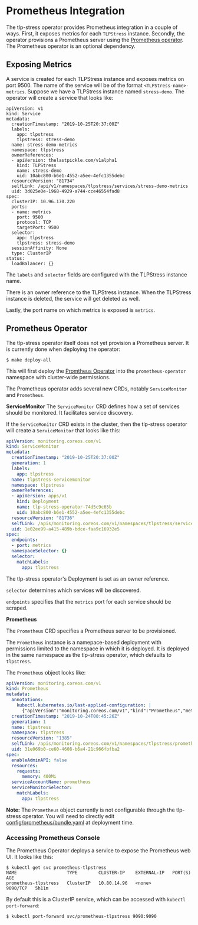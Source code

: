 # Prometheus Integration
The tlp-stress operator provides Prometheus integration in a couple of ways. First, it exposes metrics for each `TLPStress` instance. Secondly, the operator provisions a Prometheus server using the [Prometheus operator](https://github.com/coreos/prometheus-operator). The Prometheus operator is an optional dependency.

## Exposing Metrics
A service is created for each TLPStress instance and exposes metrics on port 9500. The name of the service will be of the format `<TLPStress-name>-metrics`. Suppose we have a TLPStress instance named `stress-demo`. The operator will create a service that looks like:

```
apiVersion: v1
kind: Service
metadata:
  creationTimestamp: "2019-10-25T20:37:00Z"
  labels:
    app: tlpstress
    tlpstress: stress-demo
  name: stress-demo-metrics
  namespace: tlpstress
  ownerReferences:
  - apiVersion: thelastpickle.com/v1alpha1
    kind: TLPStress
    name: stress-demo
    uid: 10abc800-b6e1-4552-a5ee-4efc1355debc
  resourceVersion: "81734"
  selfLink: /api/v1/namespaces/tlpstress/services/stress-demo-metrics
  uid: 3d025e0e-1968-4929-a744-cce46554fad8
spec:
  clusterIP: 10.96.170.220
  ports:
  - name: metrics
    port: 9500
    protocol: TCP
    targetPort: 9500
  selector:
    app: tlpstress
    tlpstress: stress-demo
  sessionAffinity: None
  type: ClusterIP
status:
  loadBalancer: {}
```
The `labels` and `selector` fields are configured with the TLPStress instance name.

There is an owner reference to the TLPStress instance. When the TLPStress instance is deleted, the service will get deleted as well.

Lastly, the port name on which metrics is exposed is `metrics`.

## Prometheus Operator
The tlp-stress operator itself does not yet provision a Prometheus server. It is currently done when deploying the operator:

```
$ make deploy-all
```

This will first deploy the [Promtheus Operator](https://github.com/coreos/prometheus-operator) into the `prometheus-operator` namespace with cluster-wide permissions. 

The Prometheus operator adds several new CRDs, notably `ServiceMonitor` and `Prometheus`.

**ServiceMonitor**
The `ServiceMonitor` CRD defines how a set of services should be monitored. It facilitates service discovery.

If the `ServiceMonitor` CRD exists in the cluster, then the tlp-stress operator will create a `ServiceMonitor` that looks like this:

```yaml
apiVersion: monitoring.coreos.com/v1
kind: ServiceMonitor
metadata:
  creationTimestamp: "2019-10-25T20:37:00Z"
  generation: 1
  labels:
    app: tlpstress
  name: tlpstress-servicemonitor
  namespace: tlpstress
  ownerReferences:
  - apiVersion: apps/v1    
    kind: Deployment
    name: tlp-stress-operator-74d5c9c65b
    uid: 10abc800-b6e1-4552-a5ee-4efc1355debc
  resourceVersion: "81736"
  selfLink: /apis/monitoring.coreos.com/v1/namespaces/tlpstress/servicemonitors/stress-demo-metrics
  uid: 1e02ee99-a415-489b-bdce-faa9c16932e5
spec:
  endpoints:
  - port: metrics
  namespaceSelector: {}
  selector:
    matchLabels:
      app: tlpstress
``` 

The tlp-stress operator's Deployment is set as an owner reference.

`selector` determines which services will be discovered.

`endpoints` specifies that the `metrics` port for each service should be scraped.

**Prometheus**

The `Prometheus` CRD specifies a Prometheus server to be provisioned.

The `Prometheus` instance is a namepace-based deployment with permissions limited to the namespace in which it is deployed. It is deployed in the same namespace as the tlp-stress operator, which defaults to `tlpstress`.

The `Prometheus` object looks like:

```yaml
apiVersion: monitoring.coreos.com/v1
kind: Prometheus
metadata:
  annotations:
    kubectl.kubernetes.io/last-applied-configuration: |
      {"apiVersion":"monitoring.coreos.com/v1","kind":"Prometheus","metadata":{"annotations":{},"name":"tlpstress","namespace":"tlpstress"},"spec":{"enableAdminAPI":false,"resources":{"requests":{"memory":"400Mi"}},"serviceAccountName":"prometheus","serviceMonitorSelector":{"matchLabels":{"app":"tlpstress"}}}}
  creationTimestamp: "2019-10-24T00:45:26Z"
  generation: 1
  name: tlpstress
  namespace: tlpstress
  resourceVersion: "1385"
  selfLink: /apis/monitoring.coreos.com/v1/namespaces/tlpstress/prometheuses/tlpstress
  uid: 31e069b0-ce60-4608-b6a4-21c966fbfba2
spec:
  enableAdminAPI: false
  resources:
    requests:
      memory: 400Mi
  serviceAccountName: prometheus
  serviceMonitorSelector:
    matchLabels:
      app: tlpstress
```

**Note:** The `Prometheus` object currently is not configurable through the tlp-stress operator. You will need to directly edit [config/prometheus/bundle.yaml](../config/prometheus/bundle.yaml) at deployment time.

### Accessing Prometheus Console
The Prometheus Operator deploys a service to expose the Prometheus web UI. It looks like this:

```
$ kubectl get svc prometheus-tlpstress
NAME                   TYPE        CLUSTER-IP    EXTERNAL-IP   PORT(S)    AGE
prometheus-tlpstress   ClusterIP   10.80.14.96   <none>        9090/TCP   5h11m
```

By default this is a ClusterIP service, which can be accessed with `kubectl port-forward`:

```
$ kubectl port-forward svc/prometheus-tlpstress 9090:9090
```